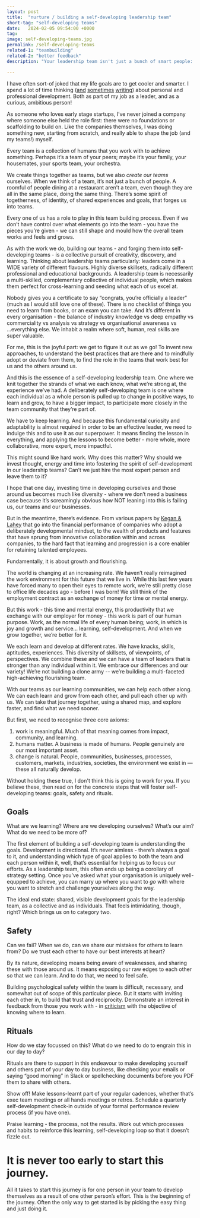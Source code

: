 ```yaml
---
layout: post
title:  "nurture / building a self-developing leadership team"
short-tag: "self-developing teams"
date:   2024-02-05 09:54:00 +0000
tag: 
image: self-developing-teams.jpg
permalink: /self-developing-teams
related-1: "teambuilding"
related-2: "better feedback"
description: "Your leadership team isn't just a bunch of smart people: it's a team."

---
```


I have often sort-of joked that my life goals are to get cooler and smarter. I spend a lot of time thinking ([and](https://lowercaseopinions.com/better-feedback) [sometimes](https://lowercaseopinions.com/connective-learning) [writing](https://lowercaseopinions.com/criticism)) about personal and professional development. Both as part of my job as a leader, and as a curious, ambitious person!

As someone who loves early stage startups, I’ve never joined a company where someone else held the role first: there were no foundations or scaffolding to build on. Like the companies themselves, I was doing something new, starting from scratch, and really able to shape the job (and my teams!) myself.

Every team is a collection of humans that you work with to achieve something. Perhaps it’s a team of your peers; maybe it’s your family, your housemates, your sports team, your orchestra.

We create things together as teams, but we also *create our teams* ourselves. When we think of a team, it’s not just a bunch of people. A roomful of people dining at a restaurant aren’t a team, even though they are all in the same place, doing the same thing. There’s some spirit of togetherness, of identity, of shared experiences and goals, that forges us into teams.

Every one of us has a role to play in this team building process. Even if we don’t have control over what elements go into the team - you have the pieces you’re given - we can still shape and mould how the overall team works and feels and grows.

As with the work we do, building our teams - and forging them into self-developing teams - is a collective pursuit of creativity, discovery, and learning. Thinking about leadership teams particularly: leaders come in a WIDE variety of different flavours. Highly diverse skillsets, radically different professional and educational backgrounds. A leadership team is necessarily a multi-skilled, complementary collective of individual people, which makes them perfect for cross-learning and seeding what each of us excel at.

Nobody gives you a certificate to say “congrats, you’re officially a leader” (much as I would still love one of these). There is no checklist of things you need to learn from books, or an exam you can take. And it’s different in every organisation - the balance of industry knowledge vs deep empathy vs commerciality vs analysis vs strategy vs organisational awareness vs ...everything else. We inhabit a realm where soft, human, real skills are super valuable. 

For me, this is the joyful part: we get to figure it out as we go! To invent new approaches, to understand the best practices that are there and to mindfully adopt or deviate from them, to find the role in the teams that work best for us and the others around us.

And this is the essence of a self-developing leadership team. One where we knit together the strands of what we each know, what we’re strong at, the experience we’ve had. A deliberately self-developing team is one where each individual as a whole person is pulled up to change in positive ways, to learn and grow, to have a bigger impact, to participate more closely in the team community that they’re part of.

We have to keep learning. And because this fundamental curiosity and adaptability is almost required in order to be an effective leader, we need to indulge this and to use it as our superpower. It means finding the lesson in everything, and applying the lessons to become better - more whole, more collaborative, more expert, more impactful.

This might sound like hard work. Why does this matter? Why should we invest thought, energy and time into fostering the spirit of self-development in our leadership teams? Can’t we just hire the most expert person and leave them to it?

I hope that one day, investing time in developing ourselves and those around us becomes much like diversity - where we don’t need a business case because it’s screamingly obvious how NOT leaning into this is failing us, our teams and our businesses.

But in the meantime, there’s evidence. From various papers by [Kegan & Lahey](https://heartofimpact.com/s/the-deliberately-developmental-organization.pdf) that go into the financial performance of companies who adopt a deliberately developmental mindset, to the wealth of products and features that have sprung from innovative collaboration within and across companies, to the hard fact that learning and progression is a core enabler for retaining talented employees. 

Fundamentally, it is about growth and flourishing.

The world is changing at an increasing rate. We haven’t really reimagined the work environment for this future that we live in. While this last few years have forced many to open their eyes to remote work, we’re still pretty close to office life decades ago - before I was born! We still think of the employment contract as an exchange of money for time or mental energy.

But this work - this time and mental energy, this productivity that we exchange with our employer for money - this work is part of our human purpose. Work, as the normal life of every human being; work, in which is joy and growth and service… learning, self-development. And when we grow together, we’re better for it.

We each learn and develop at different rates. We have knacks, skills, aptitudes, experiences. This diversity of skillsets, of viewpoints, of perspectives. We combine these and we can have a team of leaders that is stronger than any individual within it. We embrace our differences and our variety! We’re not building a clone army -- we’re building a multi-faceted high-achieving flourishing team.

With our teams as our learning communities, we can help each other along. We can each learn and grow from each other, and pull each other up with us. We can take that journey together, using a shared map, and explore faster, and find what we need sooner. 

But first, we need to recognise three core axioms:

1. work is meaningful. Much of that meaning comes from impact, community, and learning.
2. humans matter. A business is made of humans. People genuinely are our most important asset.
3. change is natural. People, communities, businesses, processes, customers, markets, industries, societies, the environment we exist in — these all naturally develop.

Without holding these true, I don't think this is going to work for you. If you believe these, then read on for the concrete steps that will foster self-developing teams: goals, safety and rituals.

## Goals

What are we learning? Where are we developing ourselves? What’s our aim? What do we need to be more of?

The first element of building a self-developing team is understanding the goals. Development is directional. It’s never aimless - there’s always a goal to it, and understanding which type of goal applies to both the team and each person within it, well, that’s essential for helping us to focus our efforts. As a leadership team, this often ends up being a corollary of strategy setting. Once you’ve asked what your organisation is uniquely well-equpped to achieve, you can marry up where you want to *go* with where you want to stretch and challenge yourselves along the way.

The ideal end state: shared, visible development goals for the leadership team, as a collective and as individuals. That feels intimidating, though, right? Which brings us on to category two.

## Safety

Can we fail? When we do, can we share our mistakes for others to learn from? Do we trust each other to have our best interests at heart?

By its nature, developing means being aware of weaknesses, and sharing these with those around us. It means exposing our raw edges to each other so that we can learn. And to do that, we need to feel safe. 

Building psychological safety within the team is difficult, necessary, and somewhat out of scope of this particular piece. But it starts with inviting each other in, to build that trust and reciprocity. Demonstrate an interest in feedback from those you work with - in [criticism](https://lowercaseopinions.com/criticism) with the objective of knowing where to learn.

## Rituals

How do we stay focussed on this? What do we need to do to engrain this in our day to day?

Rituals are there to support in this endeavour to make developing yourself and others part of your day to day business, like checking your emails or saying “good morning” in Slack or spellchecking documents before you PDF them to share with others.

Show off! Make lessons-learnt part of your regular cadences, whether that’s exec team meetings or all hands meetings or retros. Schedule a quarterly self-development check-in outside of your formal performance review process (if you have one).

Praise learning - the process, not the results. Work out which processes and habits to reinforce this learning, self-developing loop so that it doesn’t fizzle out.

# It is never too early to start this journey.

All it takes to start this journey is for one person in your team to develop themselves as a result of one other person’s effort. This is the beginning of the journey. Often the only way to get started is by picking the easy thing and just doing it.